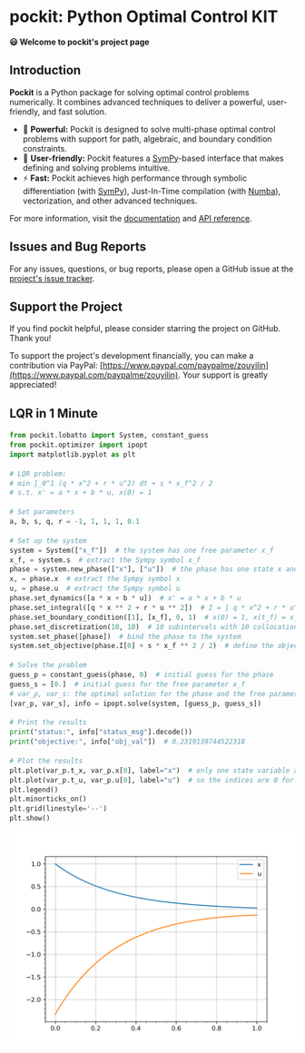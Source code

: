 # pockit: Python Optimal Control KIT

**😃 Welcome to pockit's project page**

## Introduction

**Pockit** is a Python package for solving optimal control problems numerically. It combines advanced techniques to deliver a powerful, user-friendly, and fast solution.

- 💪 **Powerful:** Pockit is designed to solve multi-phase optimal control problems with support for path, algebraic, and boundary condition constraints.
- 🔢 **User-friendly:** Pockit features a [SymPy](https://www.sympy.org/)-based interface that makes defining and solving problems intuitive.
- ⚡ **Fast:** Pockit achieves high performance through symbolic differentiation (with [SymPy](https://www.sympy.org/)), Just-In-Time compilation (with [Numba](https://numba.pydata.org/)), vectorization, and other advanced techniques.

For more information, visit the [documentation](https://pockit.pages.dev) and [API reference](https://pockit-api.pages.dev/).

## Issues and Bug Reports

For any issues, questions, or bug reports, please open a GitHub issue at the [project's issue tracker](https://github.com/zouyilin2000/pockit/issues). 

## Support the Project

If you find pockit helpful, please consider starring the project on GitHub. Thank you!

To support the project's development financially, you can make a contribution via PayPal: [https://www.paypal.com/paypalme/zouyilin](https://www.paypal.com/paypalme/zouyilin). Your support is greatly appreciated!

## LQR in 1 Minute
```python
from pockit.lobatto import System, constant_guess
from pockit.optimizer import ipopt
import matplotlib.pyplot as plt

# LQR problem:
# min ∫_0^1 (q * x^2 + r * u^2) dt + s * x_f^2 / 2
# s.t. x' = a * x + b * u, x(0) = 1

# Set parameters
a, b, s, q, r = -1, 1, 1, 1, 0.1

# Set up the system
system = System(["x_f"])  # the system has one free parameter x_f
x_f, = system.s  # extract the Sympy symbol x_f
phase = system.new_phase(["x"], ["u"])  # the phase has one state x and one control u
x, = phase.x  # extract the Sympy symbol x
u, = phase.u  # extract the Sympy symbol u
phase.set_dynamics([a * x + b * u])  # x' = a * x + b * u
phase.set_integral([q * x ** 2 + r * u ** 2])  # I = ∫ q * x^2 + r * u^2 dt
phase.set_boundary_condition([1], [x_f], 0, 1)  # x(0) = 1, x(t_f) = x_f, t_0 = 0, t_f = 1
phase.set_discretization(10, 10)  # 10 subintervals with 10 collocation points in each subinterval
system.set_phase([phase])  # bind the phase to the system
system.set_objective(phase.I[0] + s * x_f ** 2 / 2)  # define the objective function

# Solve the problem
guess_p = constant_guess(phase, 0)  # initial guess for the phase
guess_s = [0.]  # initial guess for the free parameter x_f
# var_p, var_s: the optimal solution for the phase and the free parameter
[var_p, var_s], info = ipopt.solve(system, [guess_p, guess_s])

# Print the results
print("status:", info["status_msg"].decode())
print("objective:", info["obj_val"])  # 0.2319139744522318

# Plot the results
plt.plot(var_p.t_x, var_p.x[0], label="x")  # only one state variable and one control variable, 
plt.plot(var_p.t_u, var_p.u[0], label="u")  # so the indices are 0 for both
plt.legend()
plt.minorticks_on()
plt.grid(linestyle='--')
plt.show()
```
![Result of the LQR Problem](images/lqr_readme.png)
